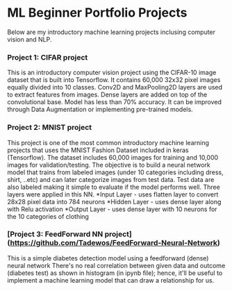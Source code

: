 # ML Beginner Portfolio Projects
Below are my introductory machine learning projects inclusing computer vision and NLP.

### Project 1: CIFAR project

This is an introductory computer vision project using the CIFAR-10 image dataset that is built into Tensorflow. It contains 60,000 32x32 pixel images equally divided into 10 classes. Conv2D and MaxPooling2D layers are used to extract features from images. Dense layers are added on top of the convolutional base. Model has less than 70% accuracy. It can be improved through Data Augmentation or implementing pre-trained models.

### Project 2: MNIST project

This project is one of the most common introductory machine learning projects that uses the MNIST Fashion Dataset included in keras (Tensorflow). The dataset includes 60,000 images for training and 10,000 images for validation/testing. The objective is to build a neural network model that trains from labeled images (under 10 categories including dress, shirt, ..etc) and can later categorize images from test data. Test data are also labeled making it simple to evaluate if the model performs well. Three layers were applied in this NN.
*Input Layer - uses flatten layer to convert 28x28 pixel data into 784 neurons
*Hidden Layer - uses dense layer along with Relu activation
*Output Layer - uses dense layer with 10 neurons for the 10 categories of clothing

### [Project 3: FeedForward NN project] (https://github.com/Tadewos/FeedForward-Neural-Network)

This is a simple diabetes detection model using a feedforward (dense) neural network There's no real correlation between given data and outcome (diabetes test) as shown in histogram (in ipynb file); hence, it'll be useful to implement a machine learning model that can draw a relationship for us.
